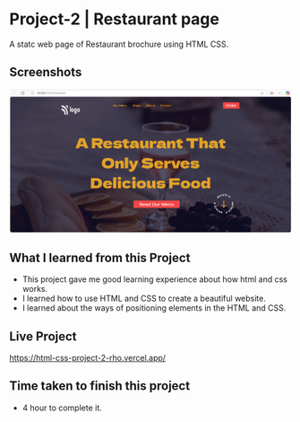 # Project-2 | Restaurant page
A statc web page of Restaurant brochure using HTML CSS.

## Screenshots

<img  alt="no image" src="./snapshot.png">

## What I learned from this Project
- This project gave me good learning experience about how html and css works.
- I learned how to use HTML and CSS to create a beautiful website.
- I learned about the ways of positioning elements in the HTML and CSS.
## Live Project
https://html-css-project-2-rho.vercel.app/

## Time taken to finish this project
- 4 hour to complete it.
